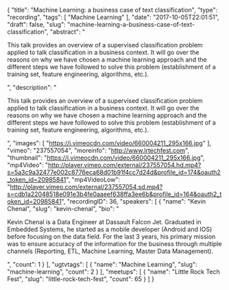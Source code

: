 {
  "title": "Machine Learning: a business case of text classification",
  "type": "recording",
  "tags": [
    "Machine Learning"
  ],
  "date": "2017-10-05T22:01:51",
  "draft": false,
  "slug": "machine-learning-a-business-case-of-text-classification",
  "abstract": "<p>This talk provides an overview of a supervised classification problem applied to talk classification in a business context. It will go over the reasons on why we have chosen a machine learning approach and the different steps we have followed to solve this problem (establishment of a training set, feature engineering, algorithms, etc.). </p>",
  "description": "<p>This talk provides an overview of a supervised classification problem applied to talk classification in a business context. It will go over the reasons on why we have chosen a machine learning approach and the different steps we have followed to solve this problem (establishment of a training set, feature engineering, algorithms, etc.). </p>",
  "images": [
    "https://i.vimeocdn.com/video/660004211_295x166.jpg"
  ],
  "vimeo": "237557054",
  "moreinfo": "http://www.lrtechfest.com",
  "thumbnail": "https://i.vimeocdn.com/video/660004211_295x166.jpg",
  "mp4Video": "http://player.vimeo.com/external/237557054.hd.mp4?s=5a3c9a32477e002c8776eca68d01b91f4cc7d24d&profile_id=174&oauth2_token_id=20985841",
  "mp4VideoLow": "http://player.vimeo.com/external/237557054.sd.mp4?s=cdb1a22048518e091e3b4fe0aaeef638ffa3ee6b&profile_id=164&oauth2_token_id=20985841",
  "recordingID": 36,
  "speakers": [
    {
      "name": "Kevin Chenal",
      "slug": "kevin-chenal",
      "bio": "<p>Kevin Chenal is a Data Engineer at Dassault Falcon Jet. Graduated in Embedded Systems, he started as a mobile developer (Android and IOS) before focusing on the data field. For the last 3 years, his primary mission was to ensure accuracy of the information for the business through multiple channels (Reporting, ETL, Machine Learning, Master Data Management).</p>",
      "count": 1
    }
  ],
  "ugtvtags": [
    {
      "name": "Machine Learning",
      "slug": "machine-learning",
      "count": 2
    }
  ],
  "meetups": [
    {
      "name": "Little Rock Tech Fest",
      "slug": "little-rock-tech-fest",
      "count": 65
    }
  ]
}